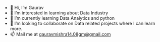 - 👋 Hi, I’m Gaurav
- 👀 I’m interested in learning about Data Industry
- 🌱 I’m currently learning Data Analytics and python 
- 💞️ I’m looking to collaborate on Data related projects where I can learn more.
- 📫 Mail me at gauravmishra14.08gm@gmail.com


<!---
Gmgaurav7/Gmgaurav7 is a ✨ special ✨ repository because its `README.md` (this file) appears on your GitHub profile.
You can click the Preview link to take a look at your changes.
--->
